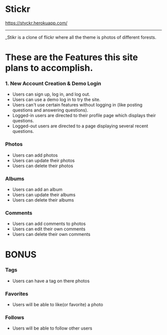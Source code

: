 # Stickr
https://styckr.herokuapp.com/

---
_Stikr is a clone of flickr where all the theme is photos of different forests.

# These are the Features this site plans to accomplish.

### 1. New Account Creation & Demo Login
* Users can sign up, log in, and log out.
* Users can use a demo log in to try the site.
* Users can't use certain features without logging in (like posting questions and answering questions).
* Logged-in users are directed to their profile page which displays their questions.
* Logged-out users are directed to a page displaying several recent questions.

### Photos
* Users can add photos
* Users can update their photos
* Users can delete their photos

### Albums
* Users can add an album
* Users can update their albums
* Users can delete their albums

### Comments
* Users can add comments to photos
* Users can edit their own comments
* Users can delete their own comments

# BONUS
  ### Tags
  * Users can have a tag on there photos 

  ### Favorites
  * Users will be able to like(or favorite) a photo

  ### Follows
  * Users will be able to follow other users
